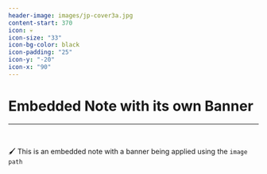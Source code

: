 ```yaml
---
header-image: images/jp-cover3a.jpg
content-start: 370
icon: 💀
icon-size: "33"
icon-bg-color: black
icon-padding: "25"
icon-y: "-20"
icon-x: "90"
---
```

# Embedded Note with its own Banner

---

<br>

🖌️ This is an embedded note with a banner being applied using the `image path`
